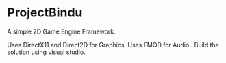 # ProjectBindu
A simple 2D Game Engine Framework.


Uses DirectX11 and Direct2D for Graphics.
Uses FMOD for Audio .
Build the solution using visual studio.
